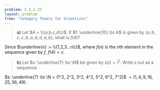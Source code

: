 ```yaml
---
problem: 2.1.2.15
layout: problem
from: "Category Theory for Scientists"
---
```


> **a)** Let $A = \\{a,b,c,d\\}$. If $f: \underline{10} \to A$ is given by
> $(a,b,c,c,b,a,d,d,a,b)$, what is $f(4)$?

Since $\underline{n} := \\{1,2,3...n\\}$, where $f(n)$ is the $n$th element
in the sequence given by $f$, $f(4) = c$.

> **b)** Let $s: \underline{7} \to \N$ be given by $s(i) = i^2$. Write $s$ out
> as a sequence.

$s: \underline{7} \to \N = (1^2, 2^2, 3^2, 4^2, 5^2, 6^2, 7^2)$
$= (1,4,9,16,25,36,49)$.
